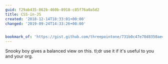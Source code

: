 ```yaml
---
guid: f29ab435-862b-460b-8918-c85f76a0a5d2
title: CSS-in-JS
created: '2018-12-14T18:33:01+00:00'
changed: '2019-09-24T14:33:26+00:00'


bookmark_of: 'https://gist.github.com/threepointone/731b0c47e78d8350ae4e105c1a83867d'
---
```


Snooky boy gives a balanced view on this. tl;dr use it if it's useful to you and your org. 
